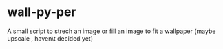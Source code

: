 # wall-py-per
A small script to strech an image or fill an image to fit a wallpaper (maybe upscale , haven\t decided yet)
